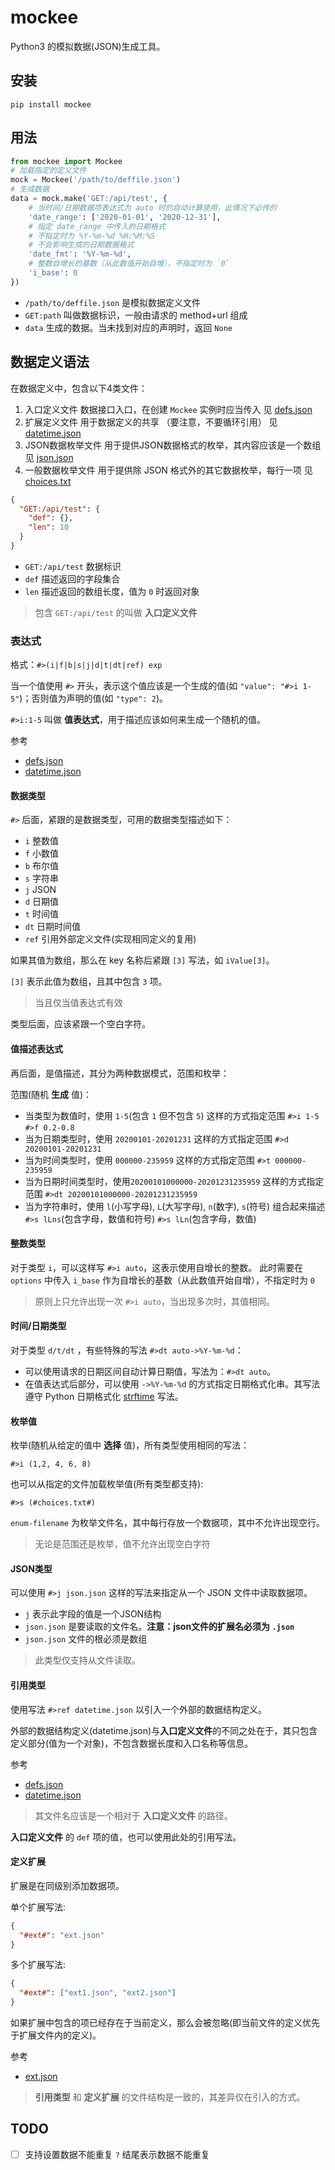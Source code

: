 # mockee

Python3 的模拟数据(JSON)生成工具。

## 安装

```shell script
pip install mockee
```

## 用法

```python
from mockee import Mockee
# 加载指定的定义文件
mock = Mockee('/path/to/deffile.json')
# 生成数据
data = mock.make('GET:/api/test', {
    # 当时间/日期数据项表达式为 auto 时的自动计算使用，此情况下必传的
    'date_range': ['2020-01-01', '2020-12-31'],
    # 指定 date_range 中传入的日期格式
    # 不指定时为 %Y-%m-%d %H:%M:%S
    # 不会影响生成的日期数据格式
    'date_fmt': '%Y-%m-%d',
    # 整数自增长的基数（从此数值开始自增），不指定时为 `0`
    'i_base': 0
})
```

- `/path/to/deffile.json` 是模拟数据定义文件
- `GET:path` 叫做数据标识，一般由请求的 method+url 组成
- `data` 生成的数据。当未找到对应的声明时，返回 `None`

## 数据定义语法

在数据定义中，包含以下4类文件：

1. 入口定义文件 数据接口入口，在创建 `Mockee` 实例时应当传入 见 [defs.json](./test/defs.json)
2. 扩展定义文件 用于数据定义的共享 （要注意，不要循环引用） 见 [datetime.json](./test/datetime.json)
3. JSON数据枚举文件 用于提供JSON数据格式的枚举，其内容应该是一个数组 见 [json.json](./test/json.json)
4. 一般数据枚举文件 用于提供除 JSON 格式外的其它数据枚举，每行一项 见 [choices.txt](./test/choices.txt)

```json
{
  "GET:/api/test": {
    "def": {},
    "len": 10
  }
}
```

- `GET:/api/test` 数据标识
- `def` 描述返回的字段集合
- `len` 描述返回的数组长度，值为 `0` 时返回对象

> 包含 `GET:/api/test` 的叫做 **入口定义文件**

### 表达式

格式：`#>(i|f|b|s|j|d|t|dt|ref) exp`

当一个值使用 `#>` 开头，表示这个值应该是一个生成的值(如 `"value": "#>i 1-5"`)；否则值为声明的值(如 `"type": 2`)。

`#>i:1-5` 叫做 **值表达式**，用于描述应该如何来生成一个随机的值。

参考 
- [defs.json](./test/defs.json)
- [datetime.json](./test/datetime.json)

#### 数据类型

`#>` 后面，紧跟的是数据类型，可用的数据类型描述如下：

- `i` 整数值
- `f` 小数值
- `b` 布尔值
- `s` 字符串
- `j` JSON
- `d` 日期值
- `t` 时间值
- `dt` 日期时间值
- `ref` 引用外部定义文件(实现相同定义的复用)

如果其值为数组，那么在 key 名称后紧跟 `[3]` 写法，如 `iValue[3]`。

`[3]` 表示此值为数组，且其中包含 `3` 项。 

> 当且仅当值表达式有效

类型后面，应该紧跟一个空白字符。

#### 值描述表达式

再后面，是值描述，其分为两种数据模式，范围和枚举：

范围(随机 **生成** 值)：

- 当类型为数值时，使用 `1-5`(包含 `1` 但不包含 `5`) 这样的方式指定范围 `#>i 1-5` `#>f 0.2-0.8`
- 当为日期类型时，使用 `20200101-20201231` 这样的方式指定范围 `#>d 20200101-20201231`
- 当为时间类型时，使用 `000000-235959` 这样的方式指定范围 `#>t 000000-235959`
- 当为日期时间类型时，使用`20200101000000-20201231235959` 这样的方式指定范围 `#>dt 20200101000000-20201231235959`
- 当为字符串时，使用 `l`(小写字母), `L`(大写字母), `n`(数字), `s`(符号) 组合起来描述 `#>s lLns`(包含字母，数值和符号) `#>s lLn`(包含字母，数值)

#### 整数类型

对于类型 `i`，可以这样写 `#>i auto`，这表示使用自增长的整数。
此时需要在 `options` 中传入 `i_base` 作为自增长的基数（从此数值开始自增），不指定时为 `0`

> 原则上只允许出现一次 `#>i auto`，当出现多次时，其值相同。

#### 时间/日期类型

对于类型 `d/t/dt` ，有些特殊的写法 `#>dt auto->%Y-%m-%d`：

- 可以使用请求的日期区间自动计算日期值，写法为：`#>dt auto`。
- 在值表达式后部分，可以使用 `->%Y-%m-%d` 的方式指定日期格式化串。其写法遵守 Python 日期格式化 [strftime][strftime] 写法。

#### 枚举值

枚举(随机从给定的值中 **选择** 值)，所有类型使用相同的写法：

`#>i (1,2, 4, 6, 8)`

也可以从指定的文件加载枚举值(所有类型都支持):

`#>s (#choices.txt#)`

`enum-filename` 为枚举文件名，其中每行存放一个数据项，其中不允许出现空行。

> 无论是范围还是枚举，值不允许出现空白字符

#### JSON类型

可以使用 `#>j json.json` 这样的写法来指定从一个 JSON 文件中读取数据项。

- `j` 表示此字段的值是一个JSON结构
- `json.json` 是要读取的文件名。**注意：json文件的扩展名必须为 `.json`**
- `json.json` 文件的根必须是数组

> 此类型仅支持从文件读取。 

#### 引用类型

使用写法 `#>ref datetime.json` 以引入一个外部的数据结构定义。

外部的数据结构定义(datetime.json)与**入口定义文件**的不同之处在于，其只包含定义部分(值为一个对象)，不包含数据长度和入口名称等信息。 

参考 
- [defs.json](./test/defs.json)
- [datetime.json](./test/datetime.json)

> 其文件名应该是一个相对于 **入口定义文件** 的路径。

**入口定义文件** 的 `def` 项的值，也可以使用此处的引用写法。

#### 定义扩展

扩展是在同级别添加数据项。

单个扩展写法:

```json
{
  "#ext#": "ext.json"
}
```

多个扩展写法:

```json
{
  "#ext#": ["ext1.json", "ext2.json"]
}
```

如果扩展中包含的项已经存在于当前定义，那么会被忽略(即当前文件的定义优先于扩展文件内的定义)。 

参考 
- [ext.json](./test/ext.json)

> **引用类型** 和 **定义扩展** 的文件结构是一致的，其差异仅在引入的方式。

## TODO

- [ ] 支持设置数据不能重复 `?` 结尾表示数据不能重复

[strftime]: https://docs.python.org/3/library/datetime.html#strftime-and-strptime-format-codes
